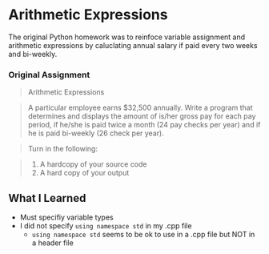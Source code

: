 # Arithmetic Expressions

The original Python homework was to reinfoce variable assignment and arithmetic expressions by caluclating annual salary if paid every two weeks and bi-weekly.

### Original Assignment

> Arithmetic Expressions

> A particular employee earns $32,500 annually. Write a program that determines and displays the amount of 
> is/her gross pay for each pay period, if he/she is paid twice a month (24 pay checks per year) and if he 
> is paid bi-weekly (26 check per year).

> Turn in the following:

> 1. A hardcopy of your source code
> 2. A hard copy of your output

## What I Learned

* Must specifiy variable types
* I did not specify `using namespace std` in my .cpp file
  * `using namespace std` seems to be ok to use in a .cpp file but NOT in a header file
